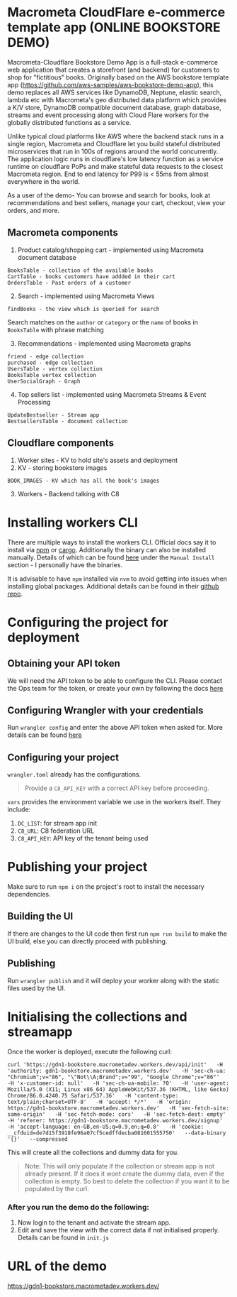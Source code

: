 # Macrometa CloudFlare e-commerce template app (ONLINE BOOKSTORE DEMO)
Macrometa-Cloudflare Bookstore Demo App is a full-stack e-commerce web application that creates a storefront (and backend) for customers to shop for "fictitious" books.  Originally based on the AWS bookstore template app (https://github.com/aws-samples/aws-bookstore-demo-app), this demo replaces all AWS services like DynamoDB, Neptune, elastic search, lambda etc with Macrometa's geo distributed data platform which provides a K/V store, DynamoDB compatible document database, graph database, streams and event processing along with Cloud Flare workers for the globally distributed functions as a service.

Unlike typical cloud platforms like AWS where the backend stack runs in a single region, Macrometa and Cloudflare let you build stateful distributed microservices that run in 100s of regions around the world concurrently. The application logic runs in cloudflare's low latency function as a service runtime on cloudflare PoPs and make stateful data requests to the closest Macrometa region.  End to end latency for P99 is < 55ms from almost everywhere in the world. 

As a user of the demo- You can browse and search for books, look at recommendations and best sellers, manage your cart, checkout, view your orders, and more.

## Macrometa components
1. Product catalog/shopping cart - implemented using Macrometa document database
```
BooksTable - collection of the available books
CartTable - books customers have addded in their cart
OrdersTable - Past orders of a customer
```
2. Search - implemented using Macrometa Views
```
findBooks - the view which is queried for search
```
Search matches on the `author` or `category` or the `name` of books in `BooksTable` with phrase matching

3. Recommendations -  implemented using Macrometa graphs
```
friend - edge collection
purchased - edge collection
UsersTable - vertex collection
BooksTable vertex collection
UserSocialGraph - Graph
```
4. Top sellers list - implemented using Macrometa Streams & Event Processing
```
UpdateBestseller - Stream app
BestsellersTable - document collection
```

## Cloudflare components
1. Worker sites - KV to hold site's assets and deployment
2. KV - storing bookstore images
```
BOOK_IMAGES - KV which has all the book's images
```
3. Workers - Backend talking with C8

# Installing workers CLI

There are multiple ways to install the workers CLI. Official docs say it to install via [npm](https://developers.cloudflare.com/workers/learning/getting-started#2-install-the-workers-cli) or [cargo](https://github.com/cloudflare/wrangler#install-with-cargo).
Additionally the binary can also be installed manually. Details of which can be found [here](https://developer.aliyun.com/mirror/npm/package/@granjef3/wrangler) under the `Manual Install` section - I personally have the binaries.

It is advisable to have `npm` installed via `nvm` to avoid getting into issues when installing global packages. Additional details can be found in their [github repo](https://github.com/cloudflare/wrangler#install-with-npm).


# Configuring the project for deployment

## Obtaining your API token
We will need the API token to be able to configure the CLI. Please contact the Ops team for the token, or create your own by following the docs [here](https://developers.cloudflare.com/workers/learning/getting-started#6b-obtaining-your-api-token-or-global-api-key)

## Configuring Wrangler with your credentials
Run `wrangler config` and enter the above API token when asked for. More details can be found [here](https://developers.cloudflare.com/workers/learning/getting-started#6c-configuring-wrangler-with-your-credentials)

## Configuring your project
`wrangler.toml` already has the configurations.
> Provide a `C8_API_KEY` with a correct API key before proceeding.

`vars` provides the environment variable we use in the workers itself. They include:
1. `DC_LIST`: for stream app init
2. `C8_URL`: C8 federation URL
3. `C8_API_KEY`: API key of the tenant being used


# Publishing your project
Make sure to run `npm i` on the project's root to install the necessary dependencies.

## Building the UI
If there are changes to the UI code then first run `npm run build` to make the UI build, else you can directly proceed with publishing.

## Publishing
Run `wrangler publish` and it will deploy your worker along with the static files used by the UI.

# Initialising the collections and streamapp
Once the worker is deployed, execute the following curl:
```
curl 'https://gdn1-bookstore.macrometadev.workers.dev/api/init'   -H 'authority: gdn1-bookstore.macrometadev.workers.dev'   -H 'sec-ch-ua: "Chromium";v="86", "\"Not\\A;Brand";v="99", "Google Chrome";v="86"'   -H 'x-customer-id: null'   -H 'sec-ch-ua-mobile: ?0'   -H 'user-agent: Mozilla/5.0 (X11; Linux x86_64) AppleWebKit/537.36 (KHTML, like Gecko) Chrome/86.0.4240.75 Safari/537.36'   -H 'content-type: text/plain;charset=UTF-8'   -H 'accept: */*'   -H 'origin: https://gdn1-bookstore.macrometadev.workers.dev'   -H 'sec-fetch-site: same-origin'   -H 'sec-fetch-mode: cors'   -H 'sec-fetch-dest: empty'   -H 'referer: https://gdn1-bookstore.macrometadev.workers.dev/signup'   -H 'accept-language: en-GB,en-US;q=0.9,en;q=0.8'   -H 'cookie: __cfduid=de7d15f3918fe96a07cf5cedffdecba081601555750'   --data-binary '{}'   --compressed
```
This will create all the collections and dummy data for you.
> Note: This will only populate if the collection or stream app is not already present. If it does it wont create the dummy data, even if the collection is empty. So best to delete the collection if you want it to be populated by the curl.

### After you run the demo do the following:
1. Now login to the tenant and activate the stream app.
2. Edit and save the view with the correct data if not initialised properly. Details can be found in `init.js`

# URL of the demo
https://gdn1-bookstore.macrometadev.workers.dev/
